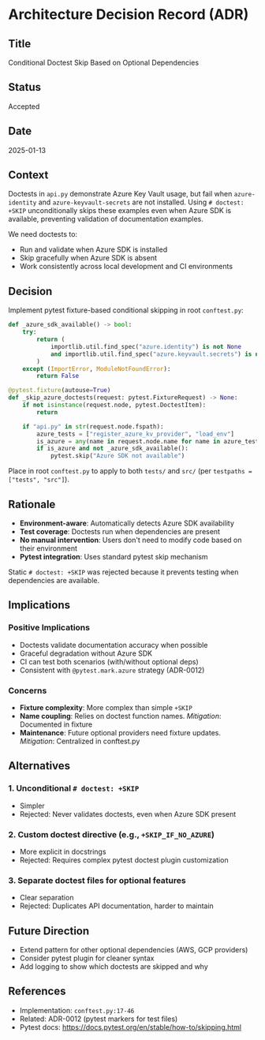 # Architecture Decision Record (ADR)

## Title

Conditional Doctest Skip Based on Optional Dependencies

## Status

Accepted

## Date

2025-01-13

## Context

Doctests in `api.py` demonstrate Azure Key Vault usage, but fail when `azure-identity` and `azure-keyvault-secrets` are not installed. Using `# doctest: +SKIP` unconditionally skips these examples even when Azure SDK is available, preventing validation of documentation examples.

We need doctests to:

- Run and validate when Azure SDK is installed
- Skip gracefully when Azure SDK is absent
- Work consistently across local development and CI environments

## Decision

Implement pytest fixture-based conditional skipping in root `conftest.py`:

```python
def _azure_sdk_available() -> bool:
    try:
        return (
            importlib.util.find_spec("azure.identity") is not None
            and importlib.util.find_spec("azure.keyvault.secrets") is not None
        )
    except (ImportError, ModuleNotFoundError):
        return False

@pytest.fixture(autouse=True)
def _skip_azure_doctests(request: pytest.FixtureRequest) -> None:
    if not isinstance(request.node, pytest.DoctestItem):
        return

    if "api.py" in str(request.node.fspath):
        azure_tests = ["register_azure_kv_provider", "load_env"]
        is_azure = any(name in request.node.name for name in azure_tests)
        if is_azure and not _azure_sdk_available():
            pytest.skip("Azure SDK not available")
```

Place in root `conftest.py` to apply to both `tests/` and `src/` (per `testpaths = ["tests", "src"]`).

## Rationale

- **Environment-aware**: Automatically detects Azure SDK availability
- **Test coverage**: Doctests run when dependencies are present
- **No manual intervention**: Users don't need to modify code based on their environment
- **Pytest integration**: Uses standard pytest skip mechanism

Static `# doctest: +SKIP` was rejected because it prevents testing when dependencies are available.

## Implications

### Positive Implications

- Doctests validate documentation accuracy when possible
- Graceful degradation without Azure SDK
- CI can test both scenarios (with/without optional deps)
- Consistent with `@pytest.mark.azure` strategy (ADR-0012)

### Concerns

- **Fixture complexity**: More complex than simple `+SKIP`
- **Name coupling**: Relies on doctest function names. *Mitigation*: Documented in fixture
- **Maintenance**: Future optional providers need fixture updates. *Mitigation*: Centralized in conftest.py

## Alternatives

### 1. Unconditional `# doctest: +SKIP`

- Simpler
- Rejected: Never validates doctests, even when Azure SDK present

### 2. Custom doctest directive (e.g., `+SKIP_IF_NO_AZURE`)

- More explicit in docstrings
- Rejected: Requires complex pytest doctest plugin customization

### 3. Separate doctest files for optional features

- Clear separation
- Rejected: Duplicates API documentation, harder to maintain

## Future Direction

- Extend pattern for other optional dependencies (AWS, GCP providers)
- Consider pytest plugin for cleaner syntax
- Add logging to show which doctests are skipped and why

## References

- Implementation: `conftest.py:17-46`
- Related: ADR-0012 (pytest markers for test files)
- Pytest docs: https://docs.pytest.org/en/stable/how-to/skipping.html
